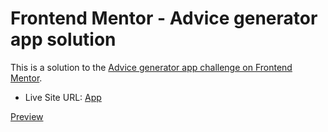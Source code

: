 # Frontend Mentor - Advice generator app solution

This is a solution to the [Advice generator app challenge on Frontend Mentor](https://www.frontendmentor.io/challenges/advice-generator-app-QdUG-13db).

- Live Site URL: [App](https://6238cc3cf549cc0088a10418--zen-euclid-3732c3.netlify.app/)

[Preview](./desktop-preview.jpg)